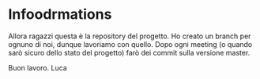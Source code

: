 # Infoodrmations

Allora ragazzi questa è la repository del progetto. Ho creato un branch per ognuno di noi, dunque lavoriamo con quello. Dopo ogni meeting (o quando sarò sicuro dello stato del progetto) farò dei commit sulla versione master.

Buon lavoro.
Luca
